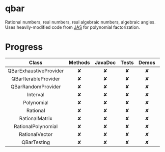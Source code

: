qbar
====

Rational numbers, real numbers, real algebraic numbers, algebraic angles.
Uses heavily-modified code from [JAS](http://krum.rz.uni-mannheim.de/jas/) for polynomial factorization.

Progress
========

| Class                  | Methods | JavaDoc | Tests | Demos | Properties |
|:----------------------:|:-------:|:-------:|:-----:|:-----:|:----------:|
| QBarExhaustiveProvider | ✘       | ✘       | ✘     | ✘     | ✘          |
| QBarIterableProvider   | ✘       | ✘       | ✘     | ✘     | ✘          |
| QBarRandomProvider     | ✘       | ✘       | ✘     | ✘     | ✘          |
| Interval               | ✘       | ✘       | ✘     | ✘     | ✘          |
| Polynomial             | ✘       | ✘       | ✘     | ✘     | ✘          |
| Rational               | ✘       | ✘       | ✘     | ✘     | ✘          |
| RationalMatrix         | ✘       | ✘       | ✘     | ✘     | ✘          |
| RationalPolynomial     | ✘       | ✘       | ✘     | ✘     | ✘          |
| RationalVector         | ✘       | ✘       | ✘     | ✘     | ✘          |
| QBarTesting            | ✘       | ✘       | ✘     | ✘     | ✘          |
